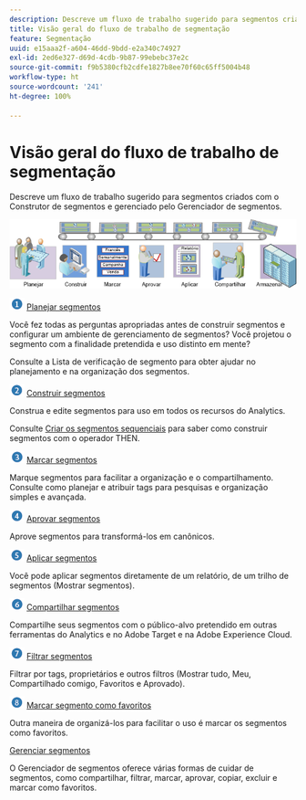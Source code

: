 ```yaml
---
description: Descreve um fluxo de trabalho sugerido para segmentos criados com o Construtor de segmentos e gerenciado pelo Gerenciador de segmentos.
title: Visão geral do fluxo de trabalho de segmentação
feature: Segmentação
uuid: e15aaa2f-a604-46dd-9bdd-e2a340c74927
exl-id: 2ed6e327-d69d-4cdb-9b87-99ebebc37e2c
source-git-commit: f9b5380cfb2cdfe1827b8ee70f60c65ff5004b48
workflow-type: ht
source-wordcount: '241'
ht-degree: 100%

---
```


# Visão geral do fluxo de trabalho de segmentação

Descreve um fluxo de trabalho sugerido para segmentos criados com o Construtor de segmentos e gerenciado pelo Gerenciador de segmentos.

<!-- 

seg_workflow.xml

 -->

![](assets/seg_workflow.png)


![](assets/step1_icon.png) [ Planejar segmentos](/help/components/segmentation/segmentation-workflow/seg-plan.md)

Você fez todas as perguntas apropriadas antes de construir segmentos e configurar um ambiente de gerenciamento de segmentos? Você projetou o segmento com a finalidade pretendida e uso distinto em mente?

Consulte a  Lista de verificação de segmento para obter ajudar no planejamento e na organização dos segmentos.

![](assets/step2_icon.png) [Construir segmentos](/help/components/segmentation/segmentation-workflow/seg-build.md)

Construa e edite segmentos para uso em todos os recursos do Analytics.

Consulte [Criar os segmentos sequenciais](/help/components/segmentation/segmentation-workflow/seg-sequential-build.md) para saber como construir segmentos com o operador THEN.

![](assets/step3_icon.png) [ Marcar segmentos](/help/components/segmentation/segmentation-workflow/seg-tag.md)

Marque segmentos para facilitar a organização e o compartilhamento. Consulte como planejar e atribuir tags para pesquisas e organização simples e avançada.

![](assets/step4_icon.png) [ Aprovar segmentos](/help/components/segmentation/segmentation-workflow/seg-approve.md)

Aprove segmentos para transformá-los em canônicos.

![](assets/step5_icon.png) [ Aplicar segmentos](/help/components/segmentation/segmentation-workflow/t-seg-apply.md)

Você pode aplicar segmentos diretamente de um relatório, de um trilho de segmentos (Mostrar segmentos).

![](assets/step6_icon.png) [ Compartilhar segmentos](/help/components/segmentation/segmentation-workflow/t-seg-share.md)

Compartilhe seus segmentos com o público-alvo pretendido em outras ferramentas do Analytics e no Adobe Target e na Adobe Experience Cloud.

![](assets/step7_icon.png) [ Filtrar segmentos](/help/components/segmentation/segmentation-workflow/t-seg-filter.md)

Filtrar por tags, proprietários e outros filtros (Mostrar tudo, Meu, Compartilhado comigo, Favoritos e Aprovado).

![](assets/step8_icon.png) [ Marcar segmento como favoritos](/help/components/segmentation/segmentation-workflow/t-seg-favorite.md)

Outra maneira de organizá-los para facilitar o uso é marcar os segmentos como favoritos.

[Gerenciar segmentos](/help/components/segmentation/segmentation-workflow/seg-manage.md)

O Gerenciador de segmentos oferece várias formas de cuidar de segmentos, como compartilhar, filtrar, marcar, aprovar, copiar, excluir e marcar como favoritos.
